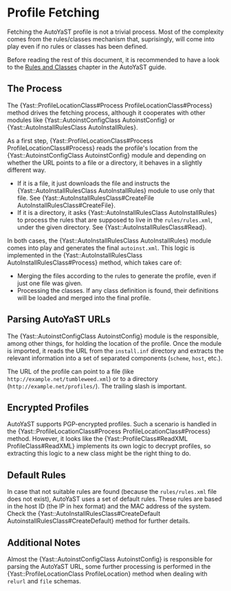 # Profile Fetching

Fetching the AutoYaST profile is not a trivial process. Most of the complexity comes from the
rules/classes mechanism that, suprisingly, will come into play even if no rules or classes has been
defined.

Before reading the rest of this document, it is recommended to have a look to the [Rules and
Classes](https://documentation.suse.com/sles/15-SP2/single-html/SLES-autoyast/#rulesandclass)
chapter in the AutoYaST guide.

## The Process 

The {Yast::ProfileLocationClass#Process ProfileLocationClass#Process} method drives the fetching process,
although it cooperates with other modules like {Yast::AutoinstConfigClass AutoinstConfig} or
{Yast::AutoInstallRulesClass AutoInstallRules}.

As a first step, {Yast::ProfileLocationClass#Process ProfileLocationClass#Process} reads the
profile's location from the {Yast::AutoinstConfigClass AutoinstConfig} module and depending on
whether the URL points to a file or a directory, it behaves in a slightly different way.

* If it is a file, it just downloads the file and instructs the {Yast::AutoInstallRulesClass
  AutoInstallRules} module to use only that file. See {Yast::AutoInstallRulesClass#CreateFile
  AutoInstallRulesClass#CreateFile}.
* If it is a directory, it asks {Yast::AutoInstallRulesClass AutoInstallRules} to process the rules
  that are supposed to live in the `rules/rules.xml`, under the given directory. See
  {Yast::AutoInstallRulesClass#Read}.
  
In both cases, the {Yast::AutoInstallRulesClass AutoInstallRules} module comes into play and
generates the final `autoinst.xml`. This logic is implemented in the {Yast::AutoInstallRulesClass
AutoInstallRulesClass#Process} method, which takes care of:

* Merging the files according to the rules to generate the profile, even if just one file was given.
* Processing the classes. If any class definition is found, their definitions will be loaded and
  merged into the final profile.

## Parsing AutoYaST URLs

The {Yast::AutoinstConfigClass AutoinstConfig} module is the responsible, among other things, for
holding the location of the profile. Once the module is imported, it reads the URL from the
`install.inf` directory and extracts the relevant information into a set of separated components
(`scheme`, `host`, etc.).

The URL of the profile can point to a file (like `http://example.net/tumbleweed.xml`) or to a
directory (`http://example.net/profiles/`). The trailing slash is important. 

## Encrypted Profiles

AutoYaST supports PGP-encrypted profiles. Such a scenario is handled in the
{Yast::ProfileLocationClass#Process ProfileLocationClass#Process} method. However, it looks like the
{Yast::ProfileClass#ReadXML ProfileClass#ReadXML} implements its own logic to decrypt profiles, so
extracting this logic to a new class might be the right thing to do.

## Default Rules

In case that not suitable rules are found (because the `rules/rules.xml` file does not exist),
AutoYaST uses a set of default rules. These rules are based in the host ID (the IP in hex format)
and the MAC address of the system. Check the {Yast::AutoInstallRulesClass#CreateDefault
AutoinstallRulesClass#CreateDefault} method for further details.

## Additional Notes

Almost the {Yast::AutoinstConfigClass AutoinstConfig} is responsible for parsing the AutoYaST URL,
some further processing is performed in the {Yast::ProfileLocationClass ProfileLocation} method when
dealing with `relurl` and `file` schemas.
